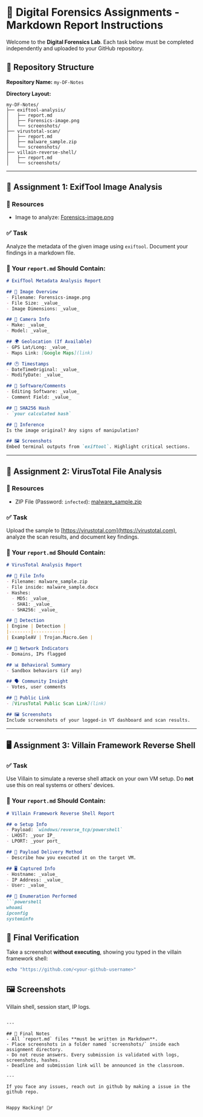 # 🧪 Digital Forensics Assignments - Markdown Report Instructions

Welcome to the **Digital Forensics Lab**. Each task below must be completed independently and uploaded to your GitHub repository.

## 📂 Repository Structure
**Repository Name:** `my-DF-Notes`

**Directory Layout:**
```
my-DF-Notes/
├── exiftool-analysis/
│   ├── report.md
│   ├── Forensics-image.png
│   └── screenshots/
├── virustotal-scan/
│   ├── report.md
│   ├── malware_sample.zip
│   └── screenshots/
├── villain-reverse-shell/
│   ├── report.md
│   └── screenshots/
```

---

## 📸 Assignment 1: ExifTool Image Analysis

### 🔗 Resources
- Image to analyze: [Forensics-image.png](https://github.com/sector21/DigitalForensicsNotes/blob/main/resources/Forensics-image.png)

### ✅ Task
Analyze the metadata of the given image using `exiftool`. Document your findings in a markdown file.

### 📄 Your `report.md` Should Contain:
```markdown
# ExifTool Metadata Analysis Report

## 🔎 Image Overview
- Filename: Forensics-image.png
- File Size: _value_
- Image Dimensions: _value_

## 📸 Camera Info
- Make: _value_
- Model: _value_

## 🌍 Geolocation (If Available)
- GPS Lat/Long: _value_
- Maps Link: [Google Maps](link)

## 🕐 Timestamps
- DateTimeOriginal: _value_
- ModifyDate: _value_

## 📝 Software/Comments
- Editing Software: _value_
- Comment Field: _value_

## 🔐 SHA256 Hash
- `your calculated hash`

## 🧠 Inference
Is the image original? Any signs of manipulation?

## 🖼️ Screenshots
Embed terminal outputs from `exiftool`. Highlight critical sections.
```

---

## 🦠 Assignment 2: VirusTotal File Analysis

### 🔗 Resources
- ZIP File (Password: `infected`): [malware_sample.zip](https://github.com/sector21/DigitalForensicsNotes/blob/main/resources/Forensics-image.png)

### ✅ Task
Upload the sample to [https://virustotal.com](https://virustotal.com), analyze the scan results, and document key findings.

### 📄 Your `report.md` Should Contain:
```markdown
# VirusTotal Analysis Report

## 📁 File Info
- Filename: malware_sample.zip
- File inside: malware_sample.docx
- Hashes:
  - MD5: _value_
  - SHA1: _value_
  - SHA256: _value_

## 🧪 Detection
| Engine | Detection |
|--------|-----------|
| ExampleAV | Trojan.Macro.Gen |

## 📡 Network Indicators
- Domains, IPs flagged

## 📊 Behavioral Summary
- Sandbox behaviors (if any)

## 🗣️ Community Insight
- Votes, user comments

## 🔐 Public Link
- [VirusTotal Public Scan Link](link)

## 🖼️ Screenshots
Include screenshots of your logged-in VT dashboard and scan results.
```

---

## 🖥️ Assignment 3: Villain Framework Reverse Shell

### ✅ Task
Use Villain to simulate a reverse shell attack on your own VM setup. Do **not** use this on real systems or others' devices.

### 📄 Your `report.md` Should Contain:
```markdown
# Villain Framework Reverse Shell Report

## ⚙️ Setup Info
- Payload: `windows/reverse_tcp/powershell`
- LHOST: _your IP_
- LPORT: _your port_

## 🔁 Payload Delivery Method
- Describe how you executed it on the target VM.

## 🖥️ Captured Info
- Hostname: _value_
- IP Address: _value_
- User: _value_

## 🔎 Enumeration Performed
```powershell
whoami
ipconfig
systeminfo
```

## 🛑 Final Verification
Take a screenshot **without executing**, showing you typed in the villain framework shell:
```powershell
echo "https://github.com/<your-github-username>"
```

## 🖼️ Screenshots
Villain shell, session start, IP logs.
```

---

## 📌 Final Notes
- All `report.md` files **must be written in Markdown**.
- Place screenshots in a folder named `screenshots/` inside each assignment directory.
- Do not reuse answers. Every submission is validated with logs, screenshots, hashes.
- Deadline and submission link will be announced in the classroom.

---

If you face any issues, reach out in github by making a issue in the github repo.


Happy Hacking! 🕵️‍♂️


